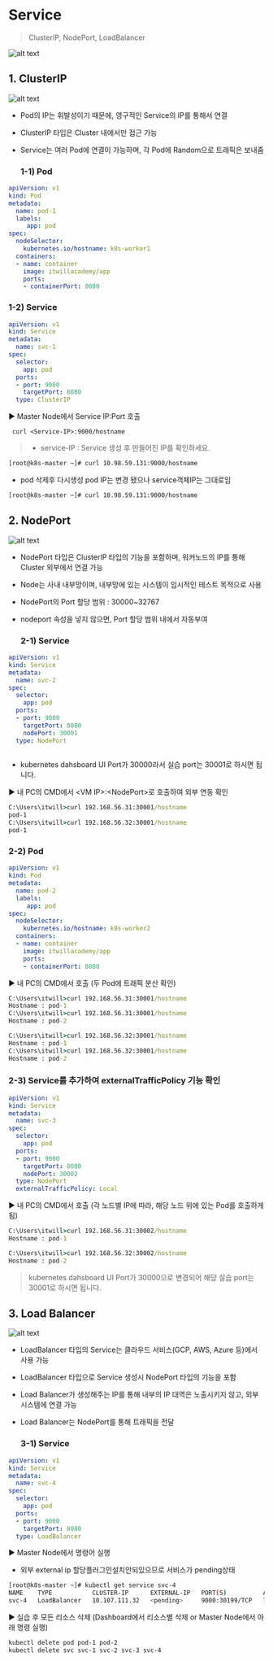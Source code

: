 # Service

> ClusterIP, NodePort, LoadBalancer

![alt text](image-58.png)


  ## 1. ClusterIP  

  ![alt text](image-13.png)

- Pod의 IP는 휘발성이기 때문에, 영구적인 Service의 IP를 통해서 연결
- ClusterIP 타입은 Cluster 내에서만 접근 가능
- Service는 여러 Pod에 연결이 가능하며, 각 Pod에 Random으로 트래픽은 보내줌



  ### 1-1) Pod

```yaml
apiVersion: v1
kind: Pod
metadata:
  name: pod-1
  labels:
     app: pod
spec:
  nodeSelector:
    kubernetes.io/hostname: k8s-worker1
  containers:
  - name: container
    image: itwillacademy/app
    ports:
    - containerPort: 8080
  ```
    


  ### 1-2) Service

```yml
apiVersion: v1
kind: Service
metadata:
  name: svc-1
spec:
  selector:
    app: pod
  ports:
  - port: 9000
    targetPort: 8080
  type: ClusterIP  
```

▶ Master Node에서 Service IP:Port 호출
 ```
  curl <Service-IP>:9000/hostname
```

  > * service-IP : Service 생성 후 만들어진 IP를 확인하세요.

```bash
[root@k8s-master ~]# curl 10.98.59.131:9000/hostname
```
- pod 삭제후 다시생성 pod IP는 변경 됐으나 service객체IP는 그대로임

```bash
[root@k8s-master ~]# curl 10.98.59.131:9000/hostname
```


## 2. NodePort

![alt text](image-14.png)

- NodePort 타입은 ClusterIP 타입의 기능을 포함하며, 워커노드의 IP를 통해 Cluster 외부에서 연결 가능
- Node는 사내 내부망이며, 내부망에 있는 시스템이 임시적인 테스트 목적으로 사용
- NodePort의 Port 할당 범위 : 30000~32767
- nodeport 속성을 넣지 않으면, Port 할당 범위 내에서 자동부여

  ### 2-1) Service

```yml
apiVersion: v1
kind: Service
metadata:
  name: svc-2
spec:
  selector:
    app: pod
  ports:
  - port: 9000
    targetPort: 8080
    nodePort: 30001
  type: NodePort
 
  ```

* kubernetes dahsboard UI Port가 30000라서 실습 port는 30001로 하시면 됩니다.

▶ 내 PC의 CMD에서 \<VM IP\>:\<NodePort\>로 호출하여 외부 연동 확인

```cmd
C:\Users\itwill>curl 192.168.56.31:30001/hostname
pod-1
C:\Users\itwill>curl 192.168.56.32:30001/hostname
pod-1
```
### 2-2) Pod

```yml
apiVersion: v1
kind: Pod
metadata:
  name: pod-2
  labels:
     app: pod
spec:
  nodeSelector:
    kubernetes.io/hostname: k8s-worker2
  containers:
  - name: container
    image: itwillacademy/app
    ports:
    - containerPort: 8080
```  

▶ 내 PC의 CMD에서 호출 (두 Pod에 트래픽 분산 확인)

```cmd
C:\Users\itwill>curl 192.168.56.31:30001/hostname
Hostname : pod-1
C:\Users\itwill>curl 192.168.56.31:30001/hostname
Hostname : pod-2

C:\Users\itwill>curl 192.168.56.32:30001/hostname
Hostname : pod-1
C:\Users\itwill>curl 192.168.56.32:30001/hostname
Hostname : pod-2
```

### 2-3) Service를 추가하여 externalTrafficPolicy 기능 확인

```yml
apiVersion: v1
kind: Service
metadata:
  name: svc-3
spec:
  selector:
    app: pod
  ports:
  - port: 9000
    targetPort: 8080
    nodePort: 30002
  type: NodePort
  externalTrafficPolicy: Local
 ```
▶ 내 PC의 CMD에서 호출 (각 노드별 IP에 따라, 해당 노드 위에 있는 Pod를 호출하게 됨)

```cmd
C:\Users\itwill>curl 192.168.56.31:30002/hostname
Hostname : pod-1

C:\Users\itwill>curl 192.168.56.32:30002/hostname
Hostname : pod-2
```


> kubernetes dahsboard UI Port가 30000으로 변경되어 해당 실습 port는 30001로 하시면 됩니다.


## 3. Load Balancer

![alt text](image-15.png)

- LoadBalancer 타입의 Service는 클라우드 서비스(GCP, AWS, Azure 등)에서 사용 가능
- LoadBalancer 타입으로 Service 생성시 NodePort 타입의 기능을 포함
- Load Balancer가 생성해주는 IP를 통해 내부의 IP 대역은 노출시키지 않고, 외부 시스템에 연결 가능
- Load Balancer는 NodePort를 통해 트래픽을 전달

  ### 3-1) Service

```yml
apiVersion: v1
kind: Service
metadata:
  name: svc-4
spec:
  selector:
    app: pod
  ports:
  - port: 9000
    targetPort: 8080
  type: LoadBalancer
```  

▶ Master Node에서 명령어 실행

- 외부 external ip 할당플러그인설치안되있으므로 서비스가 pending상태

```bash
[root@k8s-master ~]# kubectl get service svc-4
NAME    TYPE           CLUSTER-IP      EXTERNAL-IP   PORT(S)          AGE
svc-4   LoadBalancer   10.107.111.32   <pending>     9000:30199/TCP   72s

```
▶ 실습 후 모든 리소스 삭제 (Dashboard에서 리소스별 삭제 or Master Node에서 아래 명령 실행)

```bash
kubectl delete pod pod-1 pod-2
kubectl delete svc svc-1 svc-2 svc-3 svc-4
```


